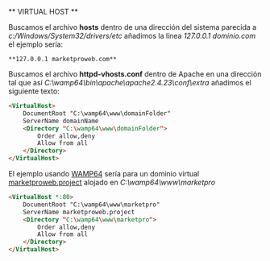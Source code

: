 ** VIRTUAL HOST **

Buscamos el archivo **hosts** dentro de una dirección del sistema parecida a *c:/Windows/System32/drivers/etc*
añadimos la línea *127.0.0.1 dominio.com* el ejemplo sería:

	**127.0.0.1 marketproweb.com**
	
Buscamos el archivo **httpd-vhosts.conf**	dentro de Apache en una dirección tal que así *C:\wamp64\bin\apache\apache2.4.23\conf\extra*
añadimos el siguiente texto:

```html
<VirtualHost>
	DocumentRoot "C:\wamp64\www\domainFolder"
	ServerName domainName
	<Directory "C:\wamp64\www\domainFolder">
		Order allow,deny
		Allow from all
	</Directory>
</VirtualHost>
```

El ejemplo usando [WAMP64](http://www.wampserver.com/en/#wampserver-64-bits-php-5-6-25-php-7) sería para un dominio virtual [marketproweb.project](http://marketproweb.project) alojado en *C:\wamp64\www\marketpro* 

```html
<VirtualHost *:80>
	DocumentRoot "C:\wamp64\www\marketpro"
	ServerName marketproweb.project
	<Directory "C:\wamp64\www\marketpro">
		Order allow,deny
		Allow from all
	</Directory>
</VirtualHost>
```
